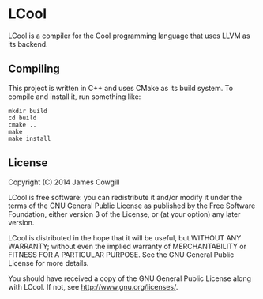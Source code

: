 # LCool
LCool is a compiler for the Cool programming language that uses LLVM as its backend.

## Compiling
This project is written in C++ and uses CMake as its build system. To compile and install it, run something like:

	mkdir build
	cd build
	cmake ..
	make
	make install

## License
Copyright (C) 2014 James Cowgill

LCool is free software: you can redistribute it and/or modify
it under the terms of the GNU General Public License as published by
the Free Software Foundation, either version 3 of the License, or
(at your option) any later version.

LCool is distributed in the hope that it will be useful,
but WITHOUT ANY WARRANTY; without even the implied warranty of
MERCHANTABILITY or FITNESS FOR A PARTICULAR PURPOSE.  See the
GNU General Public License for more details.

You should have received a copy of the GNU General Public License
along with LCool.  If not, see <http://www.gnu.org/licenses/>.
